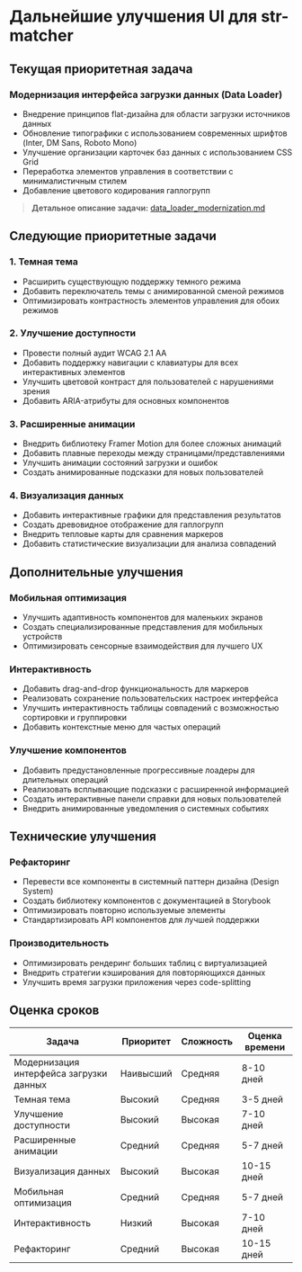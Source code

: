 # Дальнейшие улучшения UI для str-matcher

## Текущая приоритетная задача

### Модернизация интерфейса загрузки данных (Data Loader)
- Внедрение принципов flat-дизайна для области загрузки источников данных
- Обновление типографики с использованием современных шрифтов (Inter, DM Sans, Roboto Mono)
- Улучшение организации карточек баз данных с использованием CSS Grid
- Переработка элементов управления в соответствии с минималистичным стилем
- Добавление цветового кодирования гаплогрупп

> **Детальное описание задачи:** [data_loader_modernization.md](data_loader_modernization.md)

## Следующие приоритетные задачи

### 1. Темная тема
- Расширить существующую поддержку темного режима
- Добавить переключатель темы с анимированной сменой режимов
- Оптимизировать контрастность элементов управления для обоих режимов

### 2. Улучшение доступности
- Провести полный аудит WCAG 2.1 AA
- Добавить поддержку навигации с клавиатуры для всех интерактивных элементов
- Улучшить цветовой контраст для пользователей с нарушениями зрения
- Добавить ARIA-атрибуты для основных компонентов

### 3. Расширенные анимации
- Внедрить библиотеку Framer Motion для более сложных анимаций
- Добавить плавные переходы между страницами/представлениями
- Улучшить анимации состояний загрузки и ошибок
- Создать анимированные подсказки для новых пользователей

### 4. Визуализация данных
- Добавить интерактивные графики для представления результатов
- Создать древовидное отображение для гаплогрупп
- Внедрить тепловые карты для сравнения маркеров
- Добавить статистические визуализации для анализа совпадений

## Дополнительные улучшения

### Мобильная оптимизация
- Улучшить адаптивность компонентов для маленьких экранов
- Создать специализированные представления для мобильных устройств
- Оптимизировать сенсорные взаимодействия для лучшего UX

### Интерактивность
- Добавить drag-and-drop функциональность для маркеров
- Реализовать сохранение пользовательских настроек интерфейса
- Улучшить интерактивность таблицы совпадений с возможностью сортировки и группировки
- Добавить контекстные меню для частых операций

### Улучшение компонентов
- Добавить предустановленные прогрессивные лоадеры для длительных операций
- Реализовать всплывающие подсказки с расширенной информацией
- Создать интерактивные панели справки для новых пользователей
- Внедрить анимированные уведомления о системных событиях

## Технические улучшения

### Рефакторинг
- Перевести все компоненты в системный паттерн дизайна (Design System)
- Создать библиотеку компонентов с документацией в Storybook
- Оптимизировать повторно используемые элементы
- Стандартизировать API компонентов для лучшей поддержки

### Производительность
- Оптимизировать рендеринг больших таблиц с виртуализацией
- Внедрить стратегии кэширования для повторяющихся данных
- Улучшить время загрузки приложения через code-splitting

## Оценка сроков

| Задача | Приоритет | Сложность | Оценка времени |
|--------|-----------|-----------|----------------|
| Модернизация интерфейса загрузки данных | Наивысший | Средняя | 8-10 дней |
| Темная тема | Высокий | Средняя | 3-5 дней |
| Улучшение доступности | Высокий | Высокая | 7-10 дней |
| Расширенные анимации | Средний | Средняя | 5-7 дней |
| Визуализация данных | Высокий | Высокая | 10-15 дней |
| Мобильная оптимизация | Средний | Средняя | 5-7 дней |
| Интерактивность | Низкий | Высокая | 7-10 дней |
| Рефакторинг | Средний | Высокая | 10-15 дней |
